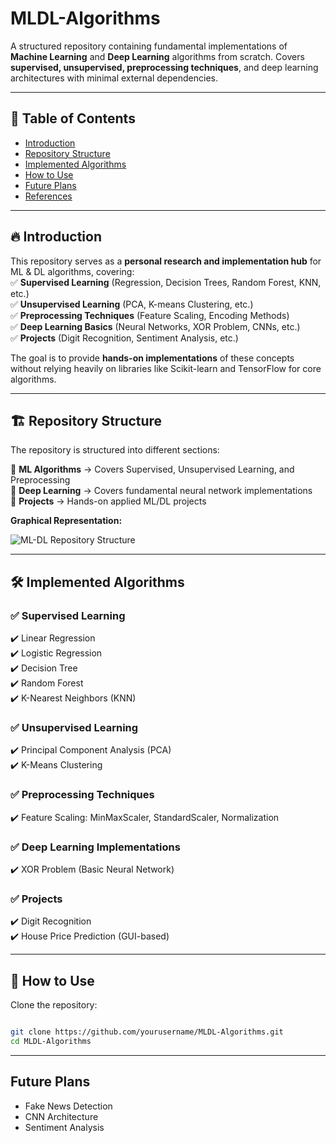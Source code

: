# MLDL-Algorithms  
A structured repository containing fundamental implementations of **Machine Learning** and **Deep Learning** algorithms from scratch. Covers **supervised, unsupervised, preprocessing techniques**, and deep learning architectures with minimal external dependencies.  

---

## 📌 Table of Contents  
- [Introduction](#introduction)  
- [Repository Structure](#repository-structure)  
- [Implemented Algorithms](#implemented-algorithms)  
- [How to Use](#how-to-use)  
- [Future Plans](#future-plans)  
- [References](#references)  

---
<a id="introduction"></a>
## 🔥 Introduction  
This repository serves as a **personal research and implementation hub** for ML & DL algorithms, covering:  
✅ **Supervised Learning** (Regression, Decision Trees, Random Forest, KNN, etc.)  
✅ **Unsupervised Learning** (PCA, K-means Clustering, etc.)  
✅ **Preprocessing Techniques** (Feature Scaling, Encoding Methods)  
✅ **Deep Learning Basics** (Neural Networks, XOR Problem, CNNs, etc.)  
✅ **Projects** (Digit Recognition, Sentiment Analysis, etc.)  

The goal is to provide **hands-on implementations** of these concepts without relying heavily on libraries like Scikit-learn and TensorFlow for core algorithms.  

---

<a id="repository-structure"></a>
## 🏗 Repository Structure  

The repository is structured into different sections:  

📂 **ML Algorithms** → Covers Supervised, Unsupervised Learning, and Preprocessing  
📂 **Deep Learning** → Covers fundamental neural network implementations  
📂 **Projects** → Hands-on applied ML/DL projects  

**Graphical Representation:**  

![ML-DL Repository Structure](MLDLRepo.png)  

---
<a id="implemented-algorithms"></a>

## 🛠 Implemented Algorithms  

### ✅ **Supervised Learning**  
✔️ Linear Regression  
✔️ Logistic Regression  
✔️ Decision Tree  
✔️ Random Forest  
✔️ K-Nearest Neighbors (KNN)  

### ✅ **Unsupervised Learning**  
✔️ Principal Component Analysis (PCA)  
✔️ K-Means Clustering  

### ✅ **Preprocessing Techniques**  
✔️ Feature Scaling: MinMaxScaler, StandardScaler, Normalization  

### ✅ **Deep Learning Implementations**  
✔️ XOR Problem (Basic Neural Network)  

### ✅ **Projects**  
✔️ Digit Recognition  
✔️ House Price Prediction (GUI-based)  

---

<a id="how-to-use"></a>
## 🚀 How to Use  

Clone the repository:  
```bash

git clone https://github.com/yourusername/MLDL-Algorithms.git
cd MLDL-Algorithms
```
---

<a id="future-plans"></a>
## Future Plans
- Fake News Detection
- CNN Architecture
- Sentiment Analysis
